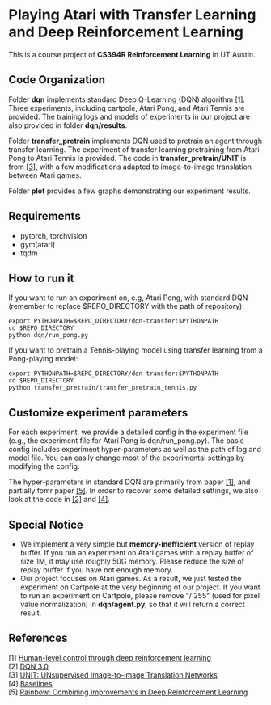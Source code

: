 Playing Atari with Transfer Learning and Deep Reinforcement Learning
====
This is a course project of **CS394R Reinforcement Learning** in UT Austin. 

Code Organization
----
Folder **dqn** implements standard Deep Q-Learning (DQN) algorithm [[1]](#references). Three experiments, including cartpole, Atari Pong, and Atari Tennis are provided. The training logs and models of experiments in our project are also provided in folder **dqn/results**.

Folder **transfer_pretrain** implements DQN used to pretrain an agent through transfer learning. The experiment of transfer learning pretraining from Atari Pong to Atari Tennis is provided. The code in **transfer_pretrain/UNIT** is from [[3]](#references), with a few modifications adapted to image-to-image translation between Atari games.

Folder **plot** provides a few graphs demonstrating our experiment results.

Requirements
----
- pytorch, torchvision
- gym[atari]
- tqdm

How to run it
----
If you want to run an experiment on, e.g, Atari Pong, with standard DQN (remember to replace $REPO_DIRECTORY with the path of repository):
```
export PYTHONPATH=$REPO_DIRECTORY/dqn-transfer:$PYTHONPATH
cd $REPO_DIRECTORY
python dqn/run_pong.py
```

If you want to pretrain a Tennis-playing model using transfer learning from a Pong-playing model:
```
export PYTHONPATH=$REPO_DIRECTORY/dqn-transfer:$PYTHONPATH
cd $REPO_DIRECTORY
python transfer_pretrain/transfer_pretrain_tennis.py
```

Customize experiment parameters
----
For each experiment, we provide a detailed config in the experiment file (e.g., the experiment file for Atari Pong is dqn/run_pong.py). The basic config includes experiment hyper-parameters as well as the path of log and model file. You can easily change most of the experimental settings by modifying the config.

The hyper-parameters in standard DQN are primarily from paper [[1]](#references), and partially fomr paper [[5]](#references). In order to recover some detailed settings, we also look at the code in [[2]](#references) and [[4]](#references).

Special Notice
----
- We implement a very simple but **memory-inefficient** version of replay buffer. If you run an experiment on Atari games with a replay buffer of size 1M, it may use roughly 50G memory. Please reduce the size of replay buffer if you have not enough memory.
- Our project focuses on Atari games. As a result, we just tested the experiment on Cartpole at the very beginning of our project. If you want to run an experiment on Cartpole, please remove "/ 255" (used for pixel value normalization) in **dqn/agent.py**, so that it will return a correct result.

References
----

[1] [Human-level control through deep reinforcement learning](https://storage.googleapis.com/deepmind-media/dqn/DQNNaturePaper.pdf) <br>
[2] [DQN 3.0](https://github.com/deepmind/dqn) <br>
[3] [UNIT: UNsupervised Image-to-image Translation Networks](https://github.com/mingyuliutw/UNIT) <br>
[4] [Baselines](https://github.com/openai/baselines) <br>
[5] [Rainbow: Combining Improvements in Deep Reinforcement Learning](https://arxiv.org/abs/1710.02298) <br>
